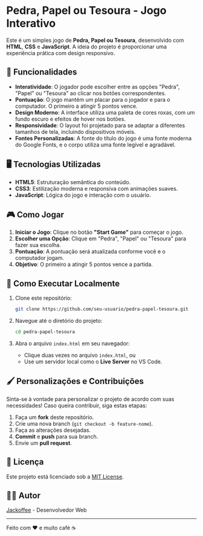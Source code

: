 # Pedra, Papel ou Tesoura - Jogo Interativo

Este é um simples jogo de **Pedra, Papel ou Tesoura**, desenvolvido com **HTML**, **CSS** e **JavaScript**. A ideia do projeto é proporcionar uma experiência prática com design responsivo.

## 🚀 Funcionalidades

- **Interatividade**: O jogador pode escolher entre as opções "Pedra", "Papel" ou "Tesoura" ao clicar nos botões correspondentes.
- **Pontuação**: O jogo mantém um placar para o jogador e para o computador. O primeiro a atingir 5 pontos vence.
- **Design Moderno**: A interface utiliza uma paleta de cores roxas, com um fundo escuro e efeitos de hover nos botões.
- **Responsividade**: O layout foi projetado para se adaptar a diferentes tamanhos de tela, incluindo dispositivos móveis.
- **Fontes Personalizadas**: A fonte do título do jogo é uma fonte moderna do Google Fonts, e o corpo utiliza uma fonte legível e agradável.

## 🖥️ Tecnologias Utilizadas

- **HTML5**: Estruturação semântica do conteúdo.
- **CSS3**: Estilização moderna e responsiva com animações suaves.
- **JavaScript**: Lógica do jogo e interação com o usuário.

## 🎮 Como Jogar

1. **Iniciar o Jogo**: Clique no botão **"Start Game"** para começar o jogo.
2. **Escolher uma Opção**: Clique em "Pedra", "Papel" ou "Tesoura" para fazer sua escolha.
3. **Pontuação**: A pontuação será atualizada conforme você e o computador jogam.
4. **Objetivo**: O primeiro a atingir 5 pontos vence a partida.

## 🔧 Como Executar Localmente

1. Clone este repositório:
    ```bash
    git clone https://github.com/seu-usuario/pedra-papel-tesoura.git
    ```

2. Navegue até o diretório do projeto:
    ```bash
    cd pedra-papel-tesoura
    ```

3. Abra o arquivo `index.html` em seu navegador:
    - Clique duas vezes no arquivo `index.html`, ou
    - Use um servidor local como o **Live Server** no VS Code.

## 🖌️ Personalizações e Contribuições

Sinta-se à vontade para personalizar o projeto de acordo com suas necessidades! Caso queira contribuir, siga estas etapas:

1. Faça um **fork** deste repositório.
2. Crie uma nova branch (`git checkout -b feature-nome`).
3. Faça as alterações desejadas.
4. **Commit** e **push** para sua branch.
5. Envie um **pull request**.

## 📜 Licença

Este projeto está licenciado sob a [MIT License](LICENSE).

## 👨‍💻 Autor

[Jackoffee](https://github.com/jckff) - Desenvolvedor Web

---

Feito com ❤️ e muito café ☕️

